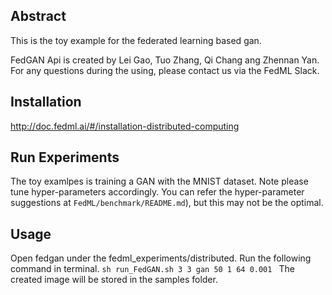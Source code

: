 ## Abstract
This is the toy example for the federated learning based gan. 


FedGAN Api is created by Lei Gao, Tuo Zhang, Qi Chang ang Zhennan Yan. For any questions during the using, please contact us via the FedML Slack.

## Installation
http://doc.fedml.ai/#/installation-distributed-computing

## Run Experiments
The toy examlpes is training a GAN with the MNIST dataset.
Note please tune hyper-parameters accordingly. 
You can refer the hyper-parameter suggestions at `FedML/benchmark/README.md`), but this may not be the optimal.

## Usage
Open fedgan under the fedml_experiments/distributed. Run the following command in terminal.
``
sh run_FedGAN.sh 3 3 gan 50 1 64 0.001 
``
The created image will be stored in the samples folder.

